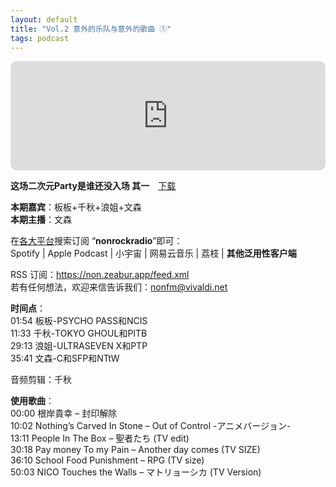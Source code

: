 ```yaml
---
layout: default
title: "Vol.2 意外的乐队与意外的歌曲 ①"
tags: podcast
---
```


<iframe allow="autoplay *; encrypted-media *; fullscreen *; clipboard-write" frameborder="0" height="175" style="width:100%;max-width:660px;overflow:hidden;border-radius:10px;" sandbox="allow-forms allow-popups allow-same-origin allow-scripts allow-storage-access-by-user-activation allow-top-navigation-by-user-activation" src="https://embed.podcasts.apple.com/cn/podcast/vol-2-%E6%84%8F%E5%A4%96%E7%9A%84%E4%B9%90%E9%98%9F%E4%B8%8E%E6%84%8F%E5%A4%96%E7%9A%84%E6%AD%8C%E6%9B%B2/id1630413360?i=1000580436375"></iframe><br/>

**这场二次元Party是谁还没入场 其一**　[下载](https://baabao-episode-stream-set.s3.amazonaws.com/a4a984ee0203457493422dd45b81733c--202409141643251726332205.mp3)  
  
**本期嘉宾**：板板+千秋+浪姐+文森  
**本期主播**：文森  
  
在[各大平台](https://nrr.zeabur.app/)搜索订阅 “**nonrockradio**”即可：  
Spotify | Apple Podcast | 小宇宙 | 网易云音乐 | 荔枝 | **其他泛用性客户端**  
  
RSS 订阅：https://non.zeabur.app/feed.xml  
若有任何想法，欢迎来信告诉我们：nonfm@vivaldi.net  
  
**时间点**：  
01:54 板板-PSYCHO PASS和NCIS  
11:33 千秋-TOKYO GHOUL和PITB  
29:13 浪姐-ULTRASEVEN X和PTP  
35:41 文森-C和SFP和NTtW  
  
音频剪辑：千秋  
  
**使用歌曲**：  
00:00 根岸貴幸 – 封印解除  
10:02 Nothing’s Carved In Stone – Out of Control -アニメバージョン-  
13:11 People In The Box – 聖者たち (TV edit)  
30:18 Pay money To my Pain – Another day comes (TV SIZE)  
36:10 School Food Punishment – RPG (TV size)  
50:03 NICO Touches the Walls – マトリョーシカ (TV Version)  
